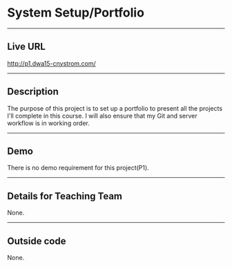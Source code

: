 # System Setup/Portfolio

----
## Live URL
<http://p1.dwa15-cnystrom.com/>

----
## Description
The purpose of this project is to set up a portfolio to present all the projects I'll complete in this course. I will also ensure that my Git and server workflow is in working order.

----
## Demo
There is no demo requirement for this project(P1).

----
## Details for Teaching Team
None.

----
## Outside code
None.